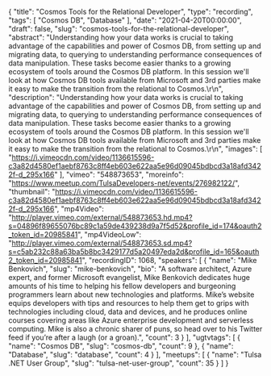 {
  "title": "Cosmos Tools for the Relational Developer",
  "type": "recording",
  "tags": [
    "Cosmos DB",
    "Database"
  ],
  "date": "2021-04-20T00:00:00",
  "draft": false,
  "slug": "cosmos-tools-for-the-relational-developer",
  "abstract": "Understanding how your data works is crucial to taking advantage of the capabilities and power of Cosmos DB, from setting up and migrating data, to querying to understanding performance consequences of data manipulation. These tasks become easier thanks to a growing ecosystem of tools around the Cosmos DB platform. In this session we'll look at how Cosmos DB tools available from Microsoft and 3rd parties make it easy to make the transition from the relational to Cosmos.\r\n",
  "description": "Understanding how your data works is crucial to taking advantage of the capabilities and power of Cosmos DB, from setting up and migrating data, to querying to understanding performance consequences of data manipulation. These tasks become easier thanks to a growing ecosystem of tools around the Cosmos DB platform. In this session we'll look at how Cosmos DB tools available from Microsoft and 3rd parties make it easy to make the transition from the relational to Cosmos.\r\n",
  "images": [
    "https://i.vimeocdn.com/video/1136615596-c3a82d4580ef1aebf8763c8ff4eb603e622aa5e96d09045bdbcd3a18afd3422f-d_295x166"
  ],
  "vimeo": "548873653",
  "moreinfo": "https://www.meetup.com/TulsaDevelopers-net/events/276982122/",
  "thumbnail": "https://i.vimeocdn.com/video/1136615596-c3a82d4580ef1aebf8763c8ff4eb603e622aa5e96d09045bdbcd3a18afd3422f-d_295x166",
  "mp4Video": "http://player.vimeo.com/external/548873653.hd.mp4?s=04896f89655076bc89c1a59de439238d9a7f5d52&profile_id=174&oauth2_token_id=20985841",
  "mp4VideoLow": "http://player.vimeo.com/external/548873653.sd.mp4?s=c5ab232c88a63ba5b8bc3429177d5a20497eda2d&profile_id=165&oauth2_token_id=20985841",
  "recordingID": 1068,
  "speakers": [
    {
      "name": "Mike Benkovich",
      "slug": "mike-benkovich",
      "bio": "A software architect, Azure expert, and former Microsoft evangelist, Mike Benkovich dedicates huge amounts of his time to helping his fellow developers and burgeoning programmers learn about new technologies and platforms. Mike’s website equips developers with tips and resources to help them get to grips with technologies including cloud, data and devices, and he produces online courses covering areas like Azure enterprise development and serverless computing. Mike is also a chronic sharer of puns, so head over to his Twitter feed if you’re after a laugh (or a groan).",
      "count": 3
    }
  ],
  "ugtvtags": [
    {
      "name": "Cosmos DB",
      "slug": "cosmos-db",
      "count": 9
    },
    {
      "name": "Database",
      "slug": "database",
      "count": 4
    }
  ],
  "meetups": [
    {
      "name": "Tulsa .NET User Group",
      "slug": "tulsa-net-user-group",
      "count": 35
    }
  ]
}